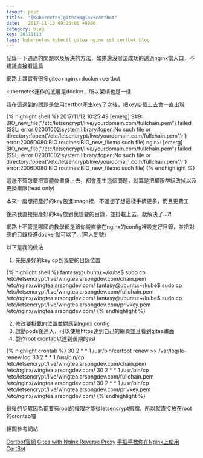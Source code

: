 ```yaml
---
layout: post
title:  "[Kubernetes]gitea+Nginx+certbot"
date:   2017-11-13 09:20:00 +0800
category: blog
key: 20171113
tags: kubernetes kubectl gitea nginx ssl certbot blog 
---
```

記錄一下遇過的問題以及解決的方法，如果還沒辦法成功的透過nginx當入口，不建議直接看這篇

網路上其實有很多gitea+nginx+docker+certbot

kubernetes運作的底層是docker，所以架構也是一樣

我在這遇到的問題是使用certbot產生key了之後，把key掛載上去會一直出現

{% highlight shell %}
2017/11/12 10:25:49 [emerg] 9#9: BIO_new_file("/etc/letsencrypt/live/yourdomain.com/fullchain.pem") failed (SSL: error:02001002:system library:fopen:No such file or directory:fopen('/etc/letsencrypt/live/yourdomain.com/fullchain.pem','r') error:2006D080:BIO routines:BIO_new_file:no such file)
nginx: [emerg] BIO_new_file("/etc/letsencrypt/live/yourdomain.com/fullchain.pem") failed (SSL: error:02001002:system library:fopen:No such file or directory:fopen('/etc/letsencrypt/live/yourdomain.com/fullchain.pem','r') error:2006D080:BIO routines:BIO_new_file:no such file)
{% endhighlight %}

<!--more-->

這邊不管怎麼把實體位置掛上去，都會產生這個問題，就算是把權限群組改掉以及更換權限(read only)

本來一度想把產好的key包進image裡，不過想了想這樣手續更多，而且更費工


後來我直接把產好的key放到我想要的目錄，並掛載上去，就解決了...?!

網路上不管是哪國的教學都是跟你說直接在nginx的config裡設定好目錄，並把對應的目錄掛進docker就可以了...(黑人問號)


以下是我的做法

1. 先把產好的key cp到我要的目錄位置

{% highlight shell %}
fantasy@ubuntu:~/kube$ sudo cp /etc/letsencrypt/live/wingtea.arsongdev.com/chain.pem /etc/nginx/wingtea.arsongdev.com/
fantasy@ubuntu:~/kube$ sudo cp /etc/letsencrypt/live/wingtea.arsongdev.com/fullchain.pem /etc/nginx/wingtea.arsongdev.com/
fantasy@ubuntu:~/kube$ sudo cp /etc/letsencrypt/live/wingtea.arsongdev.com/privkey.pem /etc/nginx/wingtea.arsongdev.com/
{% endhighlight %}

2. 修改要掛載的位置並對應到nginx config
3. 啟動pods後連入，可以使用https連到自己的網頁並且看到gitea畫面
4. 製作root crontab以達到長期的ssl

{% highlight crontab %}
30 2 * * 1 /usr/bin/certbot renew  >> /var/log/le-renew.log
30 2 * * 1 /usr/bin/cp /etc/letsencrypt/live/wingtea.arsongdev.com/chain.pem /etc/nginx/wingtea.arsongdev.com/
30 2 * * 1 /usr/bin/cp /etc/letsencrypt/live/wingtea.arsongdev.com/fullchain.pem /etc/nginx/wingtea.arsongdev.com/
30 2 * * 1 /usr/bin/cp /etc/letsencrypt/live/wingtea.arsongdev.com/privkey.pem /etc/nginx/wingtea.arsongdev.com/
{% endhighlight %}

最後的步驟因為都要有root的權限才能從letsencrypt搬檔，所以就直接放在root的crontab囉


相關參考網站

[Certbot官網][certbot-offical]
[Gitea with Nginx Reverse Proxy][focaabys-note]
[手把手教你在Nginx上使用CertBot][nginx-certbot]

[certbot-offical]: https://certbot.eff.org/#ubuntuxenial-other
[focaabys-note]: https://focaaby.github.io/2017/10/22/Gitea-with-Nginx-Reverse-Proxy/
[nginx-certbot]: https://segmentfault.com/a/1190000005797776